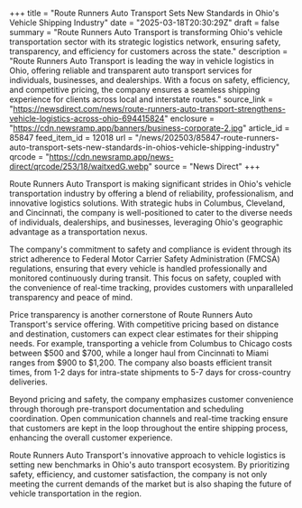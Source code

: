 +++
title = "Route Runners Auto Transport Sets New Standards in Ohio's Vehicle Shipping Industry"
date = "2025-03-18T20:30:29Z"
draft = false
summary = "Route Runners Auto Transport is transforming Ohio's vehicle transportation sector with its strategic logistics network, ensuring safety, transparency, and efficiency for customers across the state."
description = "Route Runners Auto Transport is leading the way in vehicle logistics in Ohio, offering reliable and transparent auto transport services for individuals, businesses, and dealerships. With a focus on safety, efficiency, and competitive pricing, the company ensures a seamless shipping experience for clients across local and interstate routes."
source_link = "https://newsdirect.com/news/route-runners-auto-transport-strengthens-vehicle-logistics-across-ohio-694415824"
enclosure = "https://cdn.newsramp.app/banners/business-corporate-2.jpg"
article_id = 85847
feed_item_id = 12018
url = "/news/202503/85847-route-runners-auto-transport-sets-new-standards-in-ohios-vehicle-shipping-industry"
qrcode = "https://cdn.newsramp.app/news-direct/qrcode/253/18/waitxedG.webp"
source = "News Direct"
+++

<p>Route Runners Auto Transport is making significant strides in Ohio's vehicle transportation industry by offering a blend of reliability, professionalism, and innovative logistics solutions. With strategic hubs in Columbus, Cleveland, and Cincinnati, the company is well-positioned to cater to the diverse needs of individuals, dealerships, and businesses, leveraging Ohio's geographic advantage as a transportation nexus.</p><p>The company's commitment to safety and compliance is evident through its strict adherence to Federal Motor Carrier Safety Administration (FMCSA) regulations, ensuring that every vehicle is handled professionally and monitored continuously during transit. This focus on safety, coupled with the convenience of real-time tracking, provides customers with unparalleled transparency and peace of mind.</p><p>Price transparency is another cornerstone of Route Runners Auto Transport's service offering. With competitive pricing based on distance and destination, customers can expect clear estimates for their shipping needs. For example, transporting a vehicle from Columbus to Chicago costs between $500 and $700, while a longer haul from Cincinnati to Miami ranges from $900 to $1,200. The company also boasts efficient transit times, from 1-2 days for intra-state shipments to 5-7 days for cross-country deliveries.</p><p>Beyond pricing and safety, the company emphasizes customer convenience through thorough pre-transport documentation and scheduling coordination. Open communication channels and real-time tracking ensure that customers are kept in the loop throughout the entire shipping process, enhancing the overall customer experience.</p><p>Route Runners Auto Transport's innovative approach to vehicle logistics is setting new benchmarks in Ohio's auto transport ecosystem. By prioritizing safety, efficiency, and customer satisfaction, the company is not only meeting the current demands of the market but is also shaping the future of vehicle transportation in the region.</p>